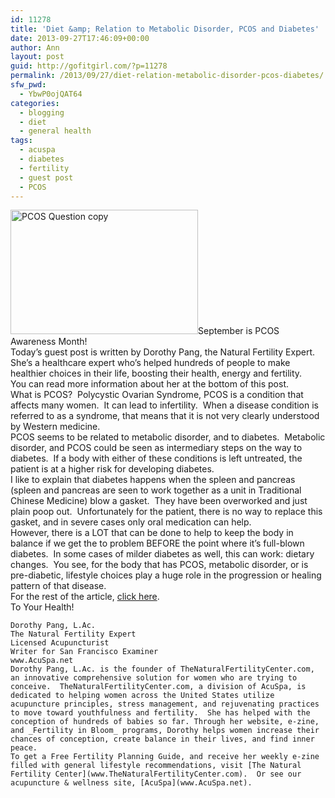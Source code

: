 ```yaml
---
id: 11278
title: 'Diet &amp; Relation to Metabolic Disorder, PCOS and Diabetes'
date: 2013-09-27T17:46:09+00:00
author: Ann
layout: post
guid: http://gofitgirl.com/?p=11278
permalink: /2013/09/27/diet-relation-metabolic-disorder-pcos-diabetes/
sfw_pwd:
  - YbwP0ojQAT64
categories:
  - blogging
  - diet
  - general health
tags:
  - acuspa
  - diabetes
  - fertility
  - guest post
  - PCOS
---
```

<a href="http://gofitgirl.com/2013/09/diet-relation-to-metabolic-disorder-pcos-and-diabetes/pcos-question-copy/" rel="attachment wp-att-11277"><img class="alignleft size-medium wp-image-11277" alt="PCOS Question copy" src="http://gofitgirl.com/wp-content/uploads/2013/09/PCOS-Question-copy-300x199.jpg" width="300" height="199" /></a>September is PCOS Awareness Month!  
Today’s guest post is written by Dorothy Pang, the Natural Fertility Expert.  She’s a healthcare expert who&#8217;s helped hundreds of people to make healthier choices in their life, boosting their health, energy and fertility.  
You can read more information about her at the bottom of this post.  
What is PCOS?  Polycystic Ovarian Syndrome, PCOS is a condition that affects many women.  It can lead to infertility.  When a disease condition is referred to as a syndrome, that means that it is not very clearly understood by Western medicine.  
PCOS seems to be related to metabolic disorder, and to diabetes.  Metabolic disorder, and PCOS could be seen as intermediary steps on the way to diabetes.  If a body with either of these conditions is left untreated, the patient is at a higher risk for developing diabetes.  
I like to explain that diabetes happens when the spleen and pancreas (spleen and pancreas are seen to work together as a unit in Traditional Chinese Medicine) blow a gasket.  They have been overworked and just plain poop out.  Unfortunately for the patient, there is no way to replace this gasket, and in severe cases only oral medication can help.  
However, there is a LOT that can be done to help to keep the body in balance if we get the to problem BEFORE the point where it’s full-blown diabetes.  In some cases of milder diabetes as well, this can work: dietary changes.  You see, for the body that has PCOS, metabolic disorder, or is pre-diabetic, lifestyle choices play a huge role in the progression or healing pattern of that disease.  
For the rest of the article, [click here](http://www.acuspa.net/diet-pcos-diabetes).  
To Your Health!  
~~~~~~~~~~~~~~~~~~~~~~~~~~~~~  
Dorothy Pang, L.Ac.  
The Natural Fertility Expert  
Licensed Acupuncturist  
Writer for San Francisco Examiner  
www.AcuSpa.net  
Dorothy Pang, L.Ac. is the founder of TheNaturalFertilityCenter.com, an innovative comprehensive solution for women who are trying to conceive.  TheNaturalFertilityCenter.com, a division of AcuSpa, is dedicated to helping women across the United States utilize acupuncture principles, stress management, and rejuvenating practices to move toward youthfulness and fertility.  She has helped with the conception of hundreds of babies so far. Through her website, e-zine, and _Fertility in Bloom_ programs, Dorothy helps women increase their chances of conception, create balance in their lives, and find inner peace.  
To get a Free Fertility Planning Guide, and receive her weekly e-zine filled with general lifestyle recommendations, visit [The Natural Fertility Center](www.TheNaturalFertilityCenter.com).  Or see our acupuncture & wellness site, [AcuSpa](www.AcuSpa.net).
